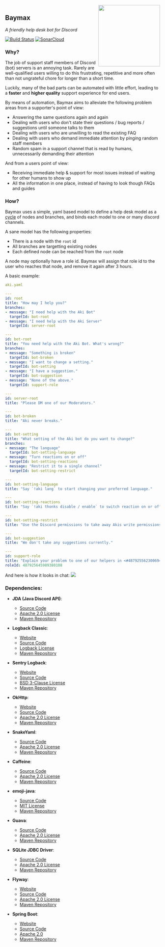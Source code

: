 <img align="right" src="https://i.imgur.com/JvpuEak.jpg" height="200" width="200">

## Baymax
_A friendly help desk bot for Discord_

[![Build Status](https://travis-ci.com/napstr/Baymax.svg?branch=master)](https://travis-ci.com/napstr/Baymax)
[![SonarCloud](https://sonarcloud.io/api/project_badges/measure?project=space.npstr.baymax%3Abaymax&metric=sqale_rating)](https://sonarcloud.io/dashboard?id=space.npstr.baymax%3Abaymax)


### Why?
The job of support staff members of Discord (bot) servers is an annoying task.
Rarely are well-qualified users willing to do this frustrating, repetitive 
and more often than not ungrateful chore for longer than a short time.

Luckily, many of the bad parts can be automated with little effort,
leading to a **faster** and **higher quality** support experience for end users.

By means of automation, Baymax aims to alleviate the following problem areas from a supporter's point of view:
- Answering the same questions again and again
- Dealing with users who don't state their questions / bug reports / suggestions until someone talks to them
- Dealing with users who are unwilling to read the existing FAQ
- Dealing with users who demand immediate attention by pinging random staff members
- Random spam in a support channel that is read by humans, unnecessarily demanding their attention 

And from a users point of view:
- Receiving immediate help & support for most issues instead of waiting for other humans to show up
- All the information in one place, instead of having to look though FAQs and guides

### How?
Baymax uses a simple, yaml based model to define a help desk model as a 
[cycle](https://en.wikipedia.org/wiki/Cycle_(graph_theory)) of nodes and branches,
and binds each model to one or many discord channels.

A sane model has the following properties:
- There is a node with the `root` id
- All branches are targetting existing nodes
- Each defined node can be reached from the `root` node


A node may optionally have a role id. Baymax will assign that role id to the user who reaches that node, and remove it again after 3 hours.

A basic example:

```yaml
aki.yaml

---
id: root
title: "How may I help you?"
branches:
- message: "I need help with the Aki Bot"
  targetId: bot-root
- message: "I need help with the Aki Server"
  targetId: server-root

---
id: bot-root
title: "You need help with the Aki Bot. What's wrong?"
branches:
- message: "Something is broken"
  targetId: bot-broken
- message: "I want to change a setting."
  targetId: bot-setting
- message: "I have a suggestion."
  targetId: bot-suggestion
- message: "None of the above."
  targetId: support-role

---
id: server-root
title: "Please DM one of our Moderators."

---
id: bot-broken
title: "Aki never breaks."

---
id: bot-setting
title: "What setting of the Aki bot do you want to change?"
branches:
- message: "The language"
  targetId: bot-setting-language
- message: "Turn reactions on or off"
  targetId: bot-setting-reactions
- message: "Restrict it to a single channel"
  targetId: bot-setting-restrict

---
id: bot-setting-language
title: "Say `!aki lang` to start changing your preferred language."

---
id: bot-setting-reactions
title: "Say `!aki thonks disable / enable` to switch reaction on or off."

---
id: bot-setting-restrict
title: "Use the Discord permissions to take away Akis write permissions for all the channels where it should not talk in."

---
id: bot-suggestion
title: "We don't take any suggestions currently."

---
id: support-role
title: "Explain your problem to one of our helpers in <#487925562300694531>."
roleId: 487925645989380108
```

And here is how it looks in chat:
![](https://ratelimits.are-la.me/aeb692.gif)


### Dependencies:

- **JDA (Java Discord API)**:
  - [Source Code](https://github.com/DV8FromTheWorld/JDA)
  - [Apache 2.0 License](http://www.apache.org/licenses/LICENSE-2.0)
  - [Maven Repository](https://bintray.com/dv8fromtheworld/maven/JDA)

- **Logback Classic**:
  - [Website](https://logback.qos.ch/)
  - [Source Code](https://github.com/qos-ch/logback)
  - [Logback License](https://logback.qos.ch/license.html)
  - [Maven Repository](https://mvnrepository.com/artifact/ch.qos.logback/logback-classic)
  
- **Sentry Logback**:
  - [Website](https://docs.sentry.io/clients/java/modules/logback/)
  - [Source Code](https://github.com/getsentry/sentry-java/tree/master/sentry-logback)
  - [BSD 3-Clause License](https://github.com/getsentry/sentry-java/blob/master/LICENSE)
  - [Maven Repository](https://mvnrepository.com/artifact/io.sentry/sentry-logback)

- **OkHttp**:
  - [Website](https://square.github.io/okhttp/)
  - [Source Code](https://github.com/square/okhttp)
  - [Apache 2.0 License](https://square.github.io/okhttp/#license)
  - [Maven Repository](https://mvnrepository.com/artifact/com.squareup.okhttp3/okhttp) 

- **SnakeYaml**:
  - [Source Code](https://bitbucket.org/asomov/snakeyaml)
  - [Apache 2.0 License](http://www.apache.org/licenses/LICENSE-2.0)
  - [Maven Repository](https://mvnrepository.com/artifact/org.yaml/snakeyaml)

- **Caffeine**:
  - [Source Code](https://github.com/ben-manes/caffeine)
  - [Apache 2.0 License](http://www.apache.org/licenses/LICENSE-2.0.txt)
  - [Maven Repository](https://mvnrepository.com/artifact/com.github.ben-manes.caffeine/caffeine)

- **emoji-java**:
  - [Source Code](https://github.com/vdurmont/emoji-java)
  - [MIT License](http://www.opensource.org/licenses/mit-license.php)
  - [Maven Repository](https://mvnrepository.com/artifact/com.vdurmont/emoji-java)

- **Guava**:
  - [Source Code](https://github.com/google/guava)
  - [Apache 2.0 License](http://www.apache.org/licenses/LICENSE-2.0.txt)
  - [Maven Repository](https://mvnrepository.com/artifact/com.google.guava/guava)

- **SQLite JDBC Driver**:
  - [Source Code](https://github.com/xerial/sqlite-jdbc)
  - [Apache 2.0 License](http://www.apache.org/licenses/LICENSE-2.0.txt)
  - [Maven Repository](https://mvnrepository.com/artifact/org.xerial/sqlite-jdbc)

- **Flyway**:
  - [Website](https://flywaydb.org/)
  - [Source Code](https://github.com/flyway/flyway)
  - [Apache 2.0 License](http://www.apache.org/licenses/LICENSE-2.0.txt)
  - [Maven Repository](https://mvnrepository.com/artifact/org.flywaydb/flyway-core)

- **Spring Boot**:
  - [Website](https://spring.io/projects/spring-boot)
  - [Source Code](https://github.com/spring-projects/spring-boot)
  - [Apache 2.0](http://www.apache.org/licenses/LICENSE-2.0)
  - [Maven Repository](https://mvnrepository.com/artifact/org.springframework.boot/spring-boot-starter)
